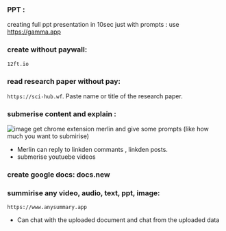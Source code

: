 ### PPT : 
creating full ppt presentation in 10sec just with prompts : use https://gamma.app

### create without paywall: 
`12ft.io`

### read research paper without pay: 
`https://sci-hub.wf`. Paste name or title of the research paper.

### submerise content and explain : 
![image](https://github.com/adarshraj99/AI-Prompt-Engineering/assets/122180050/d11a7147-f4de-44b4-9137-47c489a7680e)
get chrome extension merlin and give some prompts (like how much you want to submirise)
- Merlin can reply to linkden commants , linkden posts.
- submerise youtuebe videos

### create google docs: docs.new

### summirise any video, audio, text, ppt, image: 
`https://www.anysummary.app`
- Can chat with the uploaded document and chat from the uploaded data

